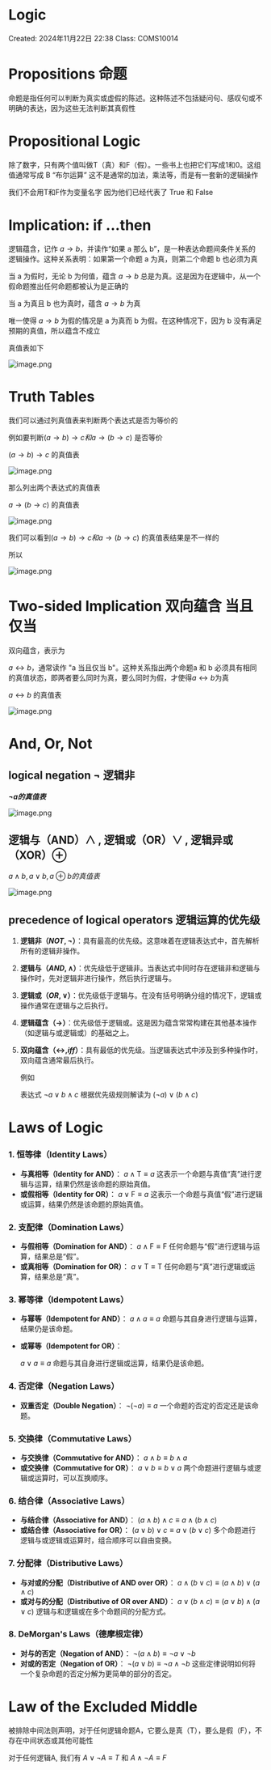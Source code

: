 # Logic

Created: 2024年11月22日 22:38
Class: COMS10014

# Propositions 命题

命题是指任何可以判断为真实或虚假的陈述。这种陈述不包括疑问句、感叹句或不明确的表达，因为这些无法判断其真假性

# Propositional Logic

除了数字，只有两个值叫做T（真）和F（假）。一些书上也把它们写成1和0。这组值通常写成 B “布尔运算” 这不是通常的加法，乘法等，而是有一套新的逻辑操作

我们不会用T和F作为变量名字 因为他们已经代表了 True 和 False

# Implication: if ...then

逻辑蕴含，记作 $a \rightarrow b$，并读作“如果 a 那么 b”，是一种表达命题间条件关系的逻辑操作。这种关系表明：如果第一个命题 a 为真，则第二个命题 b 也必须为真

当 a 为假时，无论 b 为何值，蕴含 $a \rightarrow b$ 总是为真。这是因为在逻辑中，从一个假命题推出任何命题都被认为是正确的

当 a 为真且 b 也为真时，蕴含 $a \rightarrow b$ 为真

唯一使得 $a \rightarrow b$ 为假的情况是 a 为真而 b 为假。在这种情况下，因为 b 没有满足预期的真值，所以蕴含不成立

真值表如下

![image.png](image.png)

# Truth Tables

我们可以通过列真值表来判断两个表达式是否为等价的

例如要判断$(a \rightarrow b) \rightarrow c和 a \rightarrow (b \rightarrow c)$ 是否等价

$(a \rightarrow b) \rightarrow c$ 的真值表

![image.png](image%201.png)

那么列出两个表达式的真值表

 $a \rightarrow (b \rightarrow c)$ 的真值表

![image.png](image%202.png)

我们可以看到$(a \rightarrow b) \rightarrow c和 a \rightarrow (b \rightarrow c)$ 的真值表结果是不一样的

所以

![image.png](image%203.png)

# Two-sided Implication 双向蕴含 当且仅当

双向蕴含，表示为

$a \leftrightarrow b$，通常读作 "a 当且仅当 b"。这种关系指出两个命题a 和 b 必须具有相同的真值状态，即两者要么同时为真，要么同时为假，才使得$a \leftrightarrow b$为真

$a \leftrightarrow b$ 的真值表

![image.png](image%204.png)

# And, Or, Not

## logical negation ¬ 逻辑非

**$¬a的真值表$**

![image.png](image%205.png)

## 逻辑与（AND）∧ , 逻辑或（OR）∨ , 逻辑异或（XOR）⊕

$a∧b, a∨b, a⊕b的真值表$

![image.png](image%206.png)

## precedence of logical operators 逻辑运算的优先级

1. **逻辑非（$NOT, ¬$）**：具有最高的优先级。这意味着在逻辑表达式中，首先解析所有的逻辑非操作。
2. **逻辑与（$AND, ∧$）**：优先级低于逻辑非。当表达式中同时存在逻辑非和逻辑与操作时，先对逻辑非进行操作，然后执行逻辑与。
3. **逻辑或（$OR, ∨$）**：优先级低于逻辑与。在没有括号明确分组的情况下，逻辑或操作通常在逻辑与之后执行。
4. **逻辑蕴含（$→$）**：优先级低于逻辑或。这是因为蕴含常常构建在其他基本操作（如逻辑与或逻辑或）的基础之上。
5. **双向蕴含（$↔, iff$）**：具有最低的优先级。当逻辑表达式中涉及到多种操作时，双向蕴含通常最后执行。
    
    例如
    
    表达式 $\neg a \lor b \land c$ 根据优先级规则解读为 $(\neg a) \lor (b \land c)$
    

# Laws of Logic

### 1. 恒等律（Identity Laws）

- **与真相等（Identity for AND）**：
$a \land \text{T} \equiv a$
这表示一个命题与真值“真”进行逻辑与运算，结果仍然是该命题的原始真值。
- **或假相等（Identity for OR）**：
$a \lor \text{F} \equiv a$
这表示一个命题与真值“假”进行逻辑或运算，结果仍然是该命题的原始真值。

### 2. 支配律（Domination Laws）

- **与假相等（Domination for AND）**：
$a \land \text{F} \equiv \text{F}$
任何命题与“假”进行逻辑与运算，结果总是“假”。
- **或真相等（Domination for OR）**：
$a \lor \text{T} \equiv \text{T}$
任何命题与“真”进行逻辑或运算，结果总是“真”。

### 3. 幂等律（Idempotent Laws）

- **与幂等（Idempotent for AND）**：
$a \land a \equiv a$
命题与其自身进行逻辑与运算，结果仍是该命题。
- **或幂等（Idempotent for OR）**：
    
    $a \lor a \equiv a$
    命题与其自身进行逻辑或运算，结果仍是该命题。
    

### 4. 否定律（Negation Laws）

- **双重否定（Double Negation）**：
$¬(¬a)≡a$
一个命题的否定的否定还是该命题。

### 5. 交换律（Commutative Laws）

- **与交换律（Commutative for AND）**：
$a \land b \equiv b \land a$
- **或交换律（Commutative for OR）**：
$a \lor b \equiv b \lor a$
两个命题进行逻辑与或逻辑或运算时，可以互换顺序。

### 6. 结合律（Associative Laws）

- **与结合律（Associative for AND）**：
$(a \land b) \land c \equiv a \land (b \land c)$
- **或结合律（Associative for OR）**：
$(a \lor b) \lor c \equiv a \lor (b \lor c)$
多个命题进行逻辑与或逻辑或运算时，组合顺序可以自由变换。

### 7. 分配律（Distributive Laws）

- **与对或的分配（Distributive of AND over OR）**：
$a \land (b \lor c) \equiv (a \land b) \lor (a \land c)$
- **或对与的分配（Distributive of OR over AND）**：
$a \lor (b \land c) \equiv (a \lor b) \land (a \lor c)$
逻辑与和逻辑或在多个命题间的分配方式。

### 8. DeMorgan's Laws（德摩根定律）

- **对与的否定（Negation of AND）**：
$\neg(a \land b) \equiv \neg a \lor \neg b$
- **对或的否定（Negation of OR）**：
$\neg(a \lor b) \equiv \neg a \land \neg b$
这些定律说明如何将一个复杂命题的否定分解为更简单的部分的否定。

# Law of the Excluded Middle

被排除中间法则声明，对于任何逻辑命题A，它要么是真（T），要么是假（F），不存在中间状态或其他可能性

对于任何逻辑A, 我们有 $A∨¬A≡T$ 和 $A∧¬A≡F$
